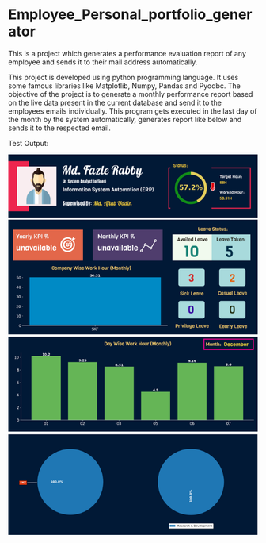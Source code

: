 # Employee_Personal_portfolio_generator
This is a project which generates a performance evaluation report of any employee and sends it to their mail address automatically.

This project is developed using python programming language. It uses some famous libraries like Matplotlib, Numpy, Pandas and Pyodbc.
The objective of the project is to generate a monthly performance report based on the live data present in the current database and send it to the employees emails individually.
This program gets executed in the last day of the month by the system automatically, generates report like below and sends it to the respected email.

Test Output:

![](images/marge_all.png)
